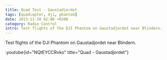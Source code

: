 ```yaml
---
title: Quad Test - Gaustadjordet
tags: [quadcopter, dji, phantom]
date: 2013-11-10 02:00 +0200
category: Radio Control
intro: Test flights of the DJI Phantom on Gaustadjordet near Blindern.
---
```


Test flights of the DJI Phantom on Gaustadjordet near Blindern.

:youtube{id="NQtEYCCRvko" title="Quad - Gaustadjordet"}
